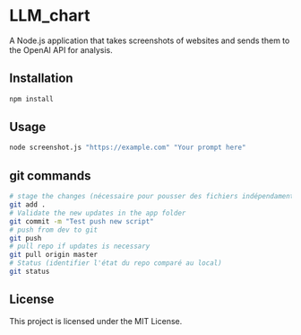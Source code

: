 # LLM_chart

A Node.js application that takes screenshots of websites and sends them to the OpenAI API for analysis.

## Installation

```bash
npm install
```

## Usage

```bash
node screenshot.js "https://example.com" "Your prompt here"
```

## git commands
```bash
# stage the changes (nécessaire pour pousser des fichiers indépendaments dans le commit)
git add .
# Validate the new updates in the app folder
git commit -m "Test push new script"
# push from dev to git
git push
# pull repo if updates is necessary
git pull origin master
# Status (identifier l'état du repo comparé au local)
git status
```

## License

This project is licensed under the MIT License.
